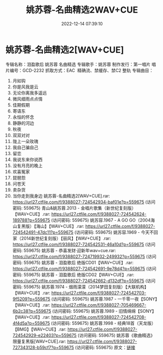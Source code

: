 ﻿---
title: 姚苏蓉-名曲精选2WAV+CUE
date: 2022-12-14 07:39:10
categories: WAV车载音乐、镜像
tags: 华语中文
---
# 姚苏蓉-名曲精选2[WAV+CUE]

专辑名称：泪盈歌后 姚苏蓉 名曲精选
专辑歌手：姚苏蓉
制作发行：第一唱片
唱片编号：GCD-2232
抓取方式：EAC  精确流、禁缓存、禁C2 整轨
专辑曲目：
01. 月如钩
02. 你是风我是云
03. 无论你离我多遥远
04. 微风细雨点点情
05. 佳期假期
06. 寄语东
07. 永恒的怀念
08. 静静的河边
09. 秋夜
10. 双双对对
11. 陇上一朵玫瑰
12. 我自己骗自己
13. 留恋
14. 我说东来你说西
15. 没有月亮的晚上
16. 欢喜冤家
17. 琵琶怨
18. 问苍天
19. 卖杂货
20. 当你走到我身边
姚苏蓉-名曲精选2[WAV+CUE].rar: https://url27.ctfile.com/f/9388027-724542934-baf01e?p=559675
(访问密码: 559675)
青山&姚苏蓉.2013 - 金唱片歌集（新世纪复刻版）【WAV+CUE】.rar: https://url27.ctfile.com/f/9388027-724542624-189788?p=559675
(访问密码: 559675)
姚苏容.1967 - A GO GO（2004海山复黑版）【海山】【WAV+CUE】.rar: https://url27.ctfile.com/f/9388027-724542491-47dc11?p=559675
(访问密码: 559675)
姚苏容.1969 - 今天不回家（2014新世纪复刻版）【丽风】【WAV+CUE】.rar: https://url27.ctfile.com/f/9388027-724542531-46a10d?p=559675
(访问密码: 559675)
姚苏蓉 - 恭喜发财·迎新年wav+cue.rar: https://url27.ctfile.com/f/9388027-724719932-249932?p=559675
(访问密码: 559675)
姚苏蓉 - 泪盈歌后 绝版CD01【WAV+CUE】.rar: https://url27.ctfile.com/f/9388027-724542691-9e78d4?p=559675
(访问密码: 559675)
姚苏蓉 - 泪盈歌后 绝版CD02【WAV+CUE】.rar: https://url27.ctfile.com/f/9388027-724542662-d132df?p=559675
(访问密码: 559675)
姚苏蓉.1974 - 烟雨濛濛（2014梦田复刻版）【大联机构】【WAV+CUE】.rar: https://url27.ctfile.com/f/9388027-724542703-9f5209?p=559675
(访问密码: 559675)
姚苏蓉.1987 - 一千零一夜【SONY】【WAV+CUE】.rar: https://url27.ctfile.com/f/9388027-705469667-6b2c38?p=559675
(访问密码: 559675)
姚苏蓉.1989 - 旧情绵绵【SONY】【WAV+CUE】.rar: https://url27.ctfile.com/f/9388027-724542708-4f4d5a?p=559675
(访问密码: 559675)
姚苏蓉.1998 - 经典18首（天龙版）【BMG】【WAV+CUE】.rar: https://url27.ctfile.com/f/9388027-724542929-e22403?p=559675
(访问密码: 559675)
姚苏蓉《歌曲精选》限量复黑版[WAV+CUE].rar: https://url27.ctfile.com/f/9388027-727343128-b59cf7?p=559675
(访问密码: 559675)
原文：[链接](https://blog.sina.com.cn/s/blog_1647c7e76010310lo.html)